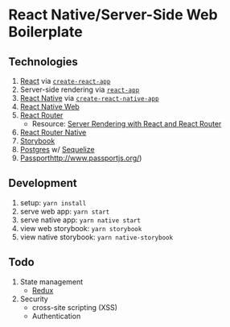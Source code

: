 # React Native/Server-Side Web Boilerplate

## Technologies
1. [React](https://reactjs.org/) via [`create-react-app`](https://github.com/facebook/create-react-app)
1. Server-side rendering via [`react-app`](https://github.com/kriasoft/react-app)
1. [React Native](https://facebook.github.io/react-native/) via [`create-react-native-app`](https://github.com/react-community/create-react-native-app)
1. [React Native Web](https://github.com/necolas/react-native-web)
1. [React Router](https://reacttraining.com/react-router/web/guides/server-rendering)
    * Resource: [Server Rendering with React and React Router](https://tylermcginnis.com/react-router-server-rendering/)
1. [React Router Native](https://reacttraining.com/react-router/native/guides/quick-start)
1. [Storybook](https://storybook.js.org/)
1. [Postgres](https://www.postgresql.org/) w/ [Sequelize](http://docs.sequelizejs.com/)
1. [Passport](http://www.passportjs.org/)http://www.passportjs.org/)

## Development
1. setup: `yarn install`
1. serve web app: `yarn start`
1. serve native app: `yarn native start`
1. view web storybook: `yarn storybook`
1. view native storybook: `yarn native-storybook`

## Todo
1. State management
    * [Redux](https://github.com/reactjs/redux/blob/master/docs/recipes/ServerRendering.md)
1. Security
    * cross-site scripting (XSS)
    * Authentication
